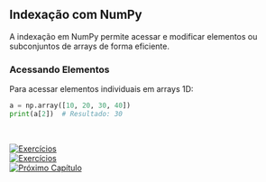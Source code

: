 ## Indexação com NumPy

A indexação em NumPy permite acessar e modificar elementos ou subconjuntos de arrays de forma eficiente.

### Acessando Elementos

Para acessar elementos individuais em arrays 1D:

```python
a = np.array([10, 20, 30, 40])
print(a[2])  # Resultado: 30
```

<br>

[![Exercícios](https://img.shields.io/badge/-%F0%9F%93%98_Exerc%C3%ADcios_para_treinar-blue?style=for-the-badge&color=007BFF)](https://github.com/biankyrou/data-science-lab/blob/main/Guia%20de%20Estudos/3-%20Numpy/Exerc%C3%ADcios%20para%20treinar.ipynb)
<br>
[![Exercícios](https://img.shields.io/badge/-%F0%9F%93%98_Exerc%C3%ADcios_USP_(ICMC)-blue?style=for-the-badge&color=007BFF)](https://github.com/biankyrou/data-science-lab/blob/main/Guia%20de%20Estudos/3-%20Numpy/Exerc%C3%ADcios_USP.ipynb)
<br>
[![Próximo Capítulo](https://img.shields.io/badge/-%E2%9E%A1_Pr%C3%B3ximo_Cap%C3%ADtulo:_Pandas_e_Matplotlib-blue?style=for-the-badge&color=007BFF)](https://github.com/biankyrou/data-science-lab/blob/main/Guia%20de%20Estudos/4-%20Pandas%20e%20Matplotlib/0-%20Introdu%C3%A7%C3%A3o.ipynb)
